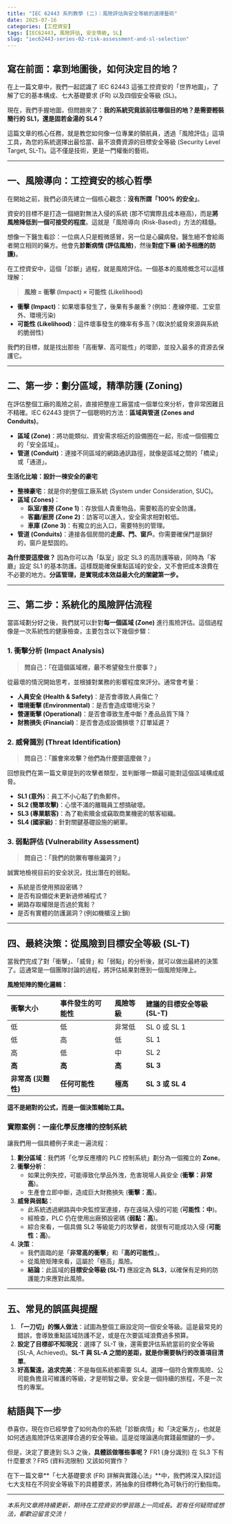```yaml
---
title: "IEC 62443 系列教學 (二)：風險評估與安全等級的選擇藝術"
date: 2025-07-16
categories: [工控資安]
tags: [IEC62443, 風險評估, 安全等級, SL]
slug: "iec62443-series-02-risk-assessment-and-sl-selection"
---
```


## 寫在前面：拿到地圖後，如何決定目的地？

在上一篇文章中，我們一起認識了 IEC 62443 這張工控資安的「世界地圖」，了解了它的基本構成、七大基礎要求 (FR) 以及四個安全等級 (SL)。

現在，我們手握地圖，但問題來了：**我的系統究竟該前往哪個目的地？是需要輕裝簡行的 SL1，還是固若金湯的 SL4？**

這篇文章的核心任務，就是教您如何像一位專業的領航員，透過「風險評估」這項工具，為您的系統選擇出最恰當、最不浪費資源的目標安全等級 (Security Level Target, SL-T)。這不僅是技術，更是一門權衡的藝術。

---

## 一、風險導向：工控資安的核心哲學

在開始之前，我們必須先建立一個核心觀念：**沒有所謂「100% 的安全」**。

資安的目標不是打造一個絕對無法入侵的系統 (那不切實際且成本極高)，而是**將風險降低到一個可接受的程度**。這就是「風險導向 (Risk-Based)」方法的精髓。

想像一下醫生看診：一位病人只是輕微感冒，另一位是心臟病發。醫生絕不會給兩者開立相同的藥方。他會先**診斷病情 (評估風險)**，然後**對症下藥 (給予相應的防護)**。

在工控資安中，這個「診斷」過程，就是風險評估。一個基本的風險概念可以這樣理解：

> **風險 = 衝擊 (Impact) × 可能性 (Likelihood)**

- **衝擊 (Impact)**：如果壞事發生了，後果有多嚴重？(例如：產線停擺、工安意外、環境污染)
- **可能性 (Likelihood)**：這件壞事發生的機率有多高？(取決於威脅來源與系統的脆弱性)

我們的目標，就是找出那些「高衝擊、高可能性」的環節，並投入最多的資源去保護它。

---

## 二、第一步：劃分區域，精準防護 (Zoning)

在評估整個工廠的風險之前，直接把整座工廠當成一個單位來分析，會非常困難且不精確。IEC 62443 提供了一個聰明的方法：**區域與管道 (Zones and Conduits)**。

- **區域 (Zone)**：將功能類似、資安需求相近的設備圈在一起，形成一個個獨立的「安全區域」。
- **管道 (Conduit)**：連接不同區域的網路通訊路徑，就像是區域之間的「橋梁」或「通道」。

**生活化比喻：設計一棟安全的豪宅**

- **整棟豪宅**：就是你的整個工廠系統 (System under Consideration, SUC)。
- **區域 (Zones)**：
  - **臥室/書房 (Zone 1)**：存放個人貴重物品，需要較高的安全防護。
  - **客廳/廚房 (Zone 2)**：訪客可以進入，安全需求相對較低。
  - **車庫 (Zone 3)**：有獨立的出入口，需要特別的管理。
- **管道 (Conduits)**：連接各個房間的**走廊、門、窗戶**。你需要確保門是鎖好的，窗戶是堅固的。

**為什麼要這麼做？**
因為你可以為「臥室」設定 SL3 的高防護等級，同時為「客廳」設定 SL1 的基本防護。這樣既能確保重點區域的安全，又不會把成本浪費在不必要的地方。**分區管理，是實現成本效益最大化的關鍵第一步。**

---

## 三、第二步：系統化的風險評估流程

當區域劃分好之後，我們就可以針對**每一個區域 (Zone)** 進行風險評估。這個過程像是一次系統性的健康檢查，主要包含以下幾個步驟：

### 1. 衝擊分析 (Impact Analysis)

> **問自己：「在這個區域裡，最不希望發生什麼事？」**

從最壞的情況開始思考，並根據對業務的影響程度來評分。通常會考量：

- **人員安全 (Health & Safety)**：是否會導致人員傷亡？
- **環境衝擊 (Environmental)**：是否會造成環境污染？
- **營運衝擊 (Operational)**：是否會導致生產中斷？產品品質下降？
- **財務損失 (Financial)**：是否會造成設備損壞？訂單延遲？

### 2. 威脅識別 (Threat Identification)

> **問自己：「誰會來攻擊？他們為什麼要這麼做？」**

回想我們在第一篇文章提到的攻擊者類型，並判斷哪一類最可能對這個區域構成威脅。

- **SL1 (意外)**：員工不小心點了釣魚郵件。
- **SL2 (簡單攻擊)**：心懷不滿的離職員工想搞破壞。
- **SL3 (專業駭客)**：為了勒索贖金或竊取商業機密的駭客組織。
- **SL4 (國家級)**：針對關鍵基礎設施的網軍。

### 3. 弱點評估 (Vulnerability Assessment)

> **問自己：「我們的防禦有哪些漏洞？」**

誠實地檢視目前的安全狀況，找出潛在的弱點。

- 系統是否使用預設密碼？
- 是否有設備從未更新過修補程式？
- 網路存取權限是否過於寬鬆？
- 是否有實體的防護漏洞？(例如機櫃沒上鎖)

---

## 四、最終決策：從風險到目標安全等級 (SL-T)

當我們完成了對「衝擊」、「威脅」和「弱點」的分析後，就可以做出最終的決策了。這通常是一個團隊討論的過程，將評估結果對應到一個風險矩陣上。

**風險矩陣的簡化邏輯：**

| 衝擊大小            | 事件發生的可能性 | 風險等級 | 建議的目標安全等級 (SL-T) |
| :------------------ | :--------------- | :------- | :------------------------ |
| 低                  | 低               | 非常低   | SL 0 或 SL 1              |
| 低                  | 高               | 低       | SL 1                      |
| 高                  | 低               | 中       | SL 2                      |
| **高**              | **高**           | **高**   | **SL 3**                  |
| **非常高 (災難性)** | **任何可能性**   | **極高** | **SL 3 或 SL 4**          |

**這不是絕對的公式，而是一個決策輔助工具。**

### 實際案例：一座化學反應槽的控制系統

讓我們用一個具體例子來走一遍流程：

1.  **劃分區域**：我們將「化學反應槽的 PLC 控制系統」劃分為一個獨立的 **Zone**。
2.  **衝擊分析**：
    - 如果比例失控，可能導致化學品外洩，危害現場人員安全 (**衝擊：非常高**)。
    - 生產會立即中斷，造成巨大財務損失 (**衝擊：高**)。
3.  **威脅與弱點**：
    - 此系統透過網路與中央監控室連接，存在遠端入侵的可能 (**可能性：中**)。
    - 經檢查，PLC 仍在使用出廠預設密碼 (**弱點：高**)。
    - 綜合來看，一個具備 SL2 等級能力的攻擊者，就很有可能成功入侵 (**可能性：高**)。
4.  **決策**：
    - 我們面臨的是「**非常高的衝擊**」和「**高的可能性**」。
    - 從風險矩陣來看，這屬於「極高」風險。
    - **結論**：此區域的**目標安全等級 (SL-T)** 應設定為 **SL3**，以確保有足夠的防護能力來應對此風險。

---

## 五、常見的誤區與提醒

1.  **「一刀切」的懶人做法**：試圖為整個工廠設定同一個安全等級。這是最常見的錯誤，會導致重點區域防護不足，或是在次要區域浪費過多預算。
2.  **設定了目標卻不知現況**：選擇了 SL-T 後，還需要評估系統當前的安全等級 (SL-A, Achieved)。**SL-T 與 SL-A 之間的差距，就是你需要執行的改善項目清單**。
3.  **好高騖遠，追求完美**：不是每個系統都需要 SL4。選擇一個符合實際風險、公司能負擔且可維護的等級，才是明智之舉。安全是一個持續的旅程，不是一次性的專案。

## 結語與下一步

恭喜你，現在你已經學會了如何為你的系統「診斷病情」和「決定藥方」，也就是如何透過風險評估來選擇合適的安全等級。這是從理論邁向實踐最關鍵的一步。

但是，決定了要達到 SL3 之後，**具體該做哪些事呢？** FR1 (身分識別) 在 SL3 下有什麼要求？FR5 (資料流限制) 又該如何實作？

在下一篇文章**「七大基礎要求 (FR) 詳解與實踐心法」**中，我們將深入探討這七大支柱在不同安全等級下的具體要求，將抽象的目標轉化為可執行的行動指南。

---

_本系列文章將持續更新，期待在工控資安的學習路上一同成長。若有任何疑問或想法，都歡迎留言交流！_
